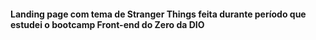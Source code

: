 #### Landing page com tema de Stranger Things feita durante período que estudei o bootcamp Front-end do Zero da DIO
